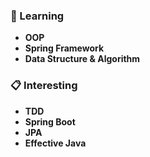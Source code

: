 ### 📖 Learning
* **OOP**
* **Spring Framework**
* **Data Structure & Algorithm**

### 📋 Interesting
* **TDD**
* **Spring Boot**
* **JPA**
* **Effective Java**
